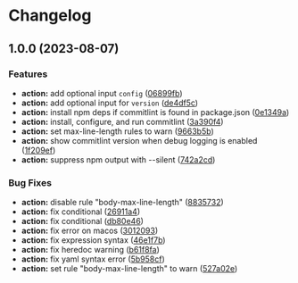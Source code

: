 # Changelog

## 1.0.0 (2023-08-07)


### Features

* **action:** add optional input `config` ([06899fb](https://github.com/remarkablemark/commitlint/commit/06899fb616b391299a5f4fce0c0a5dcb03f77e61))
* **action:** add optional input for `version` ([de4df5c](https://github.com/remarkablemark/commitlint/commit/de4df5c7ac4a8f31a70034426bfebfa6b61b914c))
* **action:** install npm deps if commitlint is found in package.json ([0e1349a](https://github.com/remarkablemark/commitlint/commit/0e1349a3fab97d86aa618e8c003570087358bc81))
* **action:** install, configure, and run commitlint ([3a390f4](https://github.com/remarkablemark/commitlint/commit/3a390f4ae149231f4bfe046b992ebfac2b44c7bf))
* **action:** set max-line-length rules to warn ([9663b5b](https://github.com/remarkablemark/commitlint/commit/9663b5ba1dd252bc06c455603669fce632d8323a))
* **action:** show commitlint version when debug logging is enabled ([1f209ef](https://github.com/remarkablemark/commitlint/commit/1f209efabf067d87616b6097c11e27cf0354c435))
* **action:** suppress npm output with --silent ([742a2cd](https://github.com/remarkablemark/commitlint/commit/742a2cd6d17cd4b08c26041994bff43a8a6be2cc))


### Bug Fixes

* **action:** disable rule "body-max-line-length" ([8835732](https://github.com/remarkablemark/commitlint/commit/88357327669162182aed9f18421dca53d0b660d8))
* **action:** fix conditional ([26911a4](https://github.com/remarkablemark/commitlint/commit/26911a48b89b4d52a9f938da16e1116066c0fef3))
* **action:** fix conditional ([db80e46](https://github.com/remarkablemark/commitlint/commit/db80e46f0715ce3e91f622b93ffebe9ffaa45dd3))
* **action:** fix error on macos ([3012093](https://github.com/remarkablemark/commitlint/commit/30120930cf4c036e29fd3f4d986d63013568369e))
* **action:** fix expression syntax ([46e1f7b](https://github.com/remarkablemark/commitlint/commit/46e1f7bf5c68087d32b1e48fdd2e70f0dc97ef7d))
* **action:** fix heredoc warning ([b61f8fa](https://github.com/remarkablemark/commitlint/commit/b61f8fa40cd517b2a7e9483eab22de39c451e6f8))
* **action:** fix yaml syntax error ([5b958cf](https://github.com/remarkablemark/commitlint/commit/5b958cf56c94c700a42cc3e5cb87c6371b88ea11))
* **action:** set rule "body-max-line-length" to warn ([527a02e](https://github.com/remarkablemark/commitlint/commit/527a02ef21777422f8325e6617275d9fa2685fe9))

